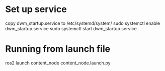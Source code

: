 # Set up service
copy dwm_startup.service to /etc/systemd/system/
sudo systemctl enable dwm_startup.service
sudo systemctl start dwm_startup.service


# Running from launch file
ros2 launch content_node content_node.launch.py